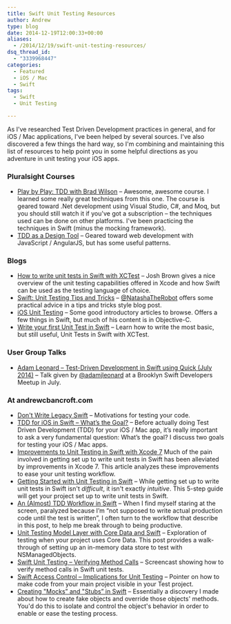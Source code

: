 ```yaml
---
title: Swift Unit Testing Resources
author: Andrew
type: blog
date: 2014-12-19T12:00:33+00:00
aliases:
  - /2014/12/19/swift-unit-testing-resources/
dsq_thread_id:
  - "3339968447"
categories:
  - Featured
  - iOS / Mac
  - Swift
tags:
  - Swift
  - Unit Testing

---
```

As I've researched Test Driven Development practices in general, and for iOS / Mac applications, I've been helped by several sources. I've also discovered a few things the hard way, so I'm combining and maintaining this list of resources to help point you in some helpful directions as you adventure in unit testing your iOS apps.


<a name="pluralsight" class="jump-target"></a>

### Pluralsight Courses

  * [Play by Play: TDD with Brad Wilson][1] – Awesome, awesome course. I learned some really great techniques from this one. The course is geared toward .Net development using Visual Studio, C#, and Moq, but you should still watch it if you've got a subscription – the techniques used can be done on other platforms. I've been practicing the techniques in Swift (minus the mocking framework).
  * [TDD as a Design Tool][2] – Geared toward web development with JavaScript / AngularJS, but has some useful patterns.

<a name="blogs" class="jump-target"></a>

### Blogs

  * [How to write unit tests in Swift with XCTest][3] – Josh Brown gives a nice overview of the unit testing capabilities offered in Xcode and how Swift can be used as the testing language of choice.
  * [Swift: Unit Testing Tips and Tricks][4] – [@NatashaTheRobot][5] offers some practical advice in a tips and tricks style blog post.
  * [iOS Unit Testing][6] – Some good introductory articles to browse. Offers a few things in Swift, but much of his content is in Objective-C.
  * [Write your first Unit Test in Swift][7] – Learn how to write the most basic, but still useful, Unit Tests in Swift with XCTest.

<a name="user-group" class="jump-target"></a>

### User Group Talks

  * [Adam Leonard – Test-Driven Development in Swift using Quick (July 2014)][8] – Talk given by [@adamjleonard][9] at a Brooklyn Swift Developers Meetup in July.

<a name="at-acb" class="jump-target"></a>

### At andrewcbancroft.com

  * [Don't Write Legacy Swift][10] – Motivations for testing your code.
  * [TDD for iOS in Swift – What’s the Goal?][11] – Before actually doing Test Driven Development (TDD) for your iOS / Mac app, it’s really important to ask a very fundamental question: What’s the goal? I discuss two goals for testing your iOS / Mac apps.
  * [Improvements to Unit Testing in Swift with Xcode 7][12] Much of the pain involved in getting set up to write unit tests in Swift has been alleviated by improvements in Xcode 7. This article analyzes these improvements to ease your unit testing workflow.
  * [Getting Started with Unit Testing in Swift][13] – While getting set up to write unit tests in Swift isn't _difficult_, it isn't exactly _intuitive_. This 5-step guide will get your project set up to write unit tests in Swift.
  * [An (Almost) TDD Workflow in Swift][14] – When I find myself staring at the screen, paralyzed because I’m “not supposed to write actual production code until the test is written”, I often turn to the workflow that describe in this post, to help me break through to being productive.
  * [Unit Testing Model Layer with Core Data and Swift][15] – Exploration of testing when your project uses Core Data. This post provides a walk-through of setting up an in-memory data store to test with NSManagedObjects.
  * [Swift Unit Testing – Verifying Method Calls][16] – Screencast showing how to verify method calls in Swift unit tests.
  * [Swift Access Control – Implications for Unit Testing][17] – Pointer on how to make code from your main project visible in your Test project.
  * [Creating "Mocks&#8221; and "Stubs&#8221; in Swift][18] – Essentially a discovery I made about how to create fake objects and override those objects' methods. You'd do this to isolate and control the object's behavior in order to enable or ease the testing process.

<a name="share" class="jump-target"></a>

 [1]: http://www.pluralsight.com/courses/play-by-play-wilson-tdd
 [2]: http://www.pluralsight.com/courses/tdd-as-design-tool
 [3]: http://roadfiresoftware.com/2014/06/unit-testing-with-swift/
 [4]: http://natashatherobot.com/swift-unit-testing-tips-and-tricks/
 [5]: https://twitter.com/NatashaTheRobot
 [6]: http://iosunittesting.com/
 [7]: https://swiftcast.tv/articles/introduction-to-xctest
 [8]: http://vimeo.com/102163542
 [9]: https://twitter.com/adamjleonard
 [10]: http://www.andrewcbancroft.com/2014/12/10/dont-write-legacy-swift/
 [11]: http://www.andrewcbancroft.com/2014/12/16/tdd-ios-swift-whats-goal/
 [12]: http://www.andrewcbancroft.com/2015/06/10/improvements-to-unit-testing-in-swift-with-xcode-7/ "Improvements to Unit Testing in Swift with Xcode 7"
 [13]: http://www.andrewcbancroft.com/2014/12/29/getting-started-unit-testing-swift
 [14]: http://www.andrewcbancroft.com/2015/03/10/an-almost-tdd-workflow-in-swift/ "An (Almost) TDD Workflow in Swift"
 [15]: http://www.andrewcbancroft.com/2015/01/13/unit-testing-model-layer-core-data-swift/ "Unit Testing Model Layer with Core Data and Swift"
 [16]: http://www.andrewcbancroft.com/2014/12/22/swift-unit-testing-verifying-method-calls/
 [17]: http://www.andrewcbancroft.com/2014/07/22/swift-access-control-implications-for-unit-testing/
 [18]: http://www.andrewcbancroft.com/2014/07/15/how-to-create-mocks-and-stubs-in-swift/